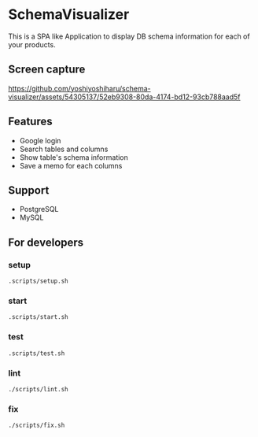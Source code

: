 # SchemaVisualizer
This is a SPA like Application to display DB schema information for each of your products.

## Screen capture
https://github.com/yoshiyoshiharu/schema-visualizer/assets/54305137/52eb9308-80da-4174-bd12-93cb788aad5f

## Features
- Google login
- Search tables and columns
- Show table's schema information
- Save a memo for each columns

## Support
- PostgreSQL
- MySQL

## For developers

### setup
```
.scripts/setup.sh
```

### start
```
.scripts/start.sh
```

### test
```
.scripts/test.sh
```

### lint
```
./scripts/lint.sh
````

### fix
```
./scripts/fix.sh
```
